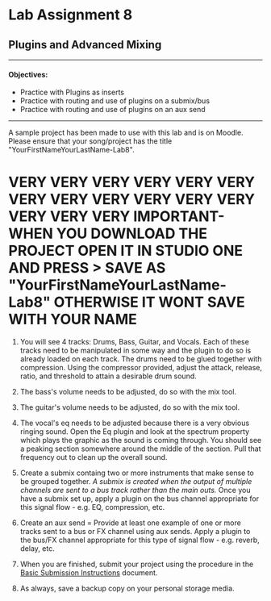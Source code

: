 # Lab Assignment 8
## Plugins and Advanced Mixing

---

#### Objectives:
  * Practice with Plugins as inserts
  * Practice with routing and use of plugins on a submix/bus
  * Practice with routing and use of plugins on an aux send

---

A sample project has been made to use with this lab and is on Moodle. Please ensure that your song/project has the title "YourFirstNameYourLastName-Lab8".
# VERY VERY VERY VERY VERY VERY VERY VERY VERY VERY VERY VERY VERY VERY VERY IMPORTANT-WHEN YOU DOWNLOAD THE PROJECT OPEN IT IN STUDIO ONE AND PRESS > SAVE AS "YourFirstNameYourLastName-Lab8" OTHERWISE IT WONT SAVE WITH YOUR NAME

1. You will see 4 tracks: Drums, Bass, Guitar, and Vocals. Each of these tracks need to be manipulated in some way and the plugin to do so is already loaded on each track. The drums need to be glued together with compression. Using the compressor provided, adjust the attack, release, ratio, and threshold to attain a desirable drum sound.

2. The bass's volume needs to be adjusted, do so with the mix tool.

3. The guitar's volume needs to be adjusted, do so with the mix tool.

4. The vocal's eq needs to be adjusted because there is a very obvious ringing sound. Open the Eq plugin and look at the spectrum property which plays the graphic as the sound is coming through. You should see a peaking section somewhere around the middle of the section. Pull that frequency out to clean up the overall sound.

5. Create a submix containg two or more instruments that make sense to be grouped together.
*A submix is created when the output of multiple channels are sent to a bus track rather than the main outs.*
Once you have a submix set up, apply a plugin on the bus channel appropriate for this signal flow - e.g. EQ, compression, etc.

6. Create an aux send = Provide at least one example of one or more tracks sent to a bus or FX channel using aux sends. Apply a plugin to the bus/FX channel appropriate for this type of signal flow - e.g. reverb, delay, etc.

7. When you are finished, submit your project using the procedure in the [Basic Submission Instructions](../DAW-instructions/basic-submission-instructions.md#submitting-a-song) document.

8. As always, save a backup copy on your personal storage media.
